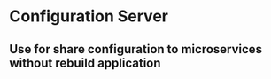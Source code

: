 # Configuration Server
## Use for share configuration to microservices without rebuild application 
